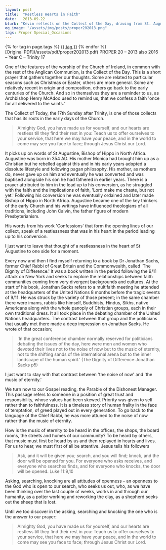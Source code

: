 ```yaml
---
layout: post
title:  "Restless Hearts in Faith"
date:   2013-09-22
blurb: "Kevin reflects on the Collect of the Day, drawing from St. Augustine's journey to faith and his famous words about our hearts being restless until they find rest in God. He also references Dr. Jonathan Sachs's work on interfaith dialogue and the contrast between the 'noise of now' and the 'music of eternity.' The sermon emphasizes the need for attentiveness to God's presence in our lives and the importance of seeking, asking, and knocking to find the peace and rest that only God can provide."
og_image: "/assets/img/posts/proper202013.png"
tags: Proper Special_Occasions
---    
```

<div class="tag-pills">
    {% for tag in page.tags %}
    <a href="{{ site.baseurl }}/tag/{{ tag | slugify }}" class="tag-pill">{{ tag }}</a>
    {% endfor %}
</div>
[Original PDF](/assets/pdf/proper202013.pdf)
PROPER 20 – 2013 also 2016 – Year C – Trinity 17

One of the features of the worship of the Church of Ireland, in common with the rest of the Anglican Communion, is the Collect of the Day. This is a short prayer that gathers together our thoughts. Some are related to particular seasons such as Christmas or Easter, others are more general. Some are relatively recent in origin and composition, others go back to the early centuries of the Church. And so in themselves they are a reminder to us, as Archbishop Henry McAdoo used to remind us, that we confess a faith 'once for all delivered to the saints.'

The Collect of Today, the 17th Sunday after Trinity, is one of those collects that has its roots in the early days of the Church.

> Almighty God,
> you have made us for yourself,
> and our hearts are restless till they find their rest in you:
> Teach us to offer ourselves to your service,
> that here we may have your peace,
> and in the world to come may see you face to face;
> through Jesus Christ our Lord.

It picks up on words of St Augustine, Bishop of Hippo in North Africa. Augustine was born in 354 AD. His mother Monica had brought him up as a Christian but he rebelled against this and in his early years adopted a dissolute lifestyle and following pagan philosophy. His mother, as mothers do, never gave up on him and eventually he was converted and was baptised alongside his son he had fathered in earlier years. There is a prayer attributed to him in the lead up to his conversion, as he struggled with the faith and the implications of faith, 'Lord make me chaste, but not yet.' Following his conversion he was eventually ordained and later made Bishop of Hippo in North Africa. Augustine became one of the key thinkers of the early Church and his writings have influenced theologians of all traditions, including John Calvin, the father figure of modern Presbyterianism.

His words from his work 'Confessions' that form the opening lines of our collect, speak of a restlessness that was in his heart in the period leading up to his conversion.

I just want to leave that thought of a restlessness in the heart of St Augustine to one side for a moment.

Every now and then I find myself returning to a book by Dr Jonathan Sachs, former Chief Rabbi of Great Britain and the Commonwealth, called 'The Dignity of Difference.' It was a book written in the period following the 9/11 attack on New York and seeks to explore the relationships between faith communities coming from very divergent backgrounds and cultures. At the start of his book, Jonathan Sacks refers to a multifaith meeting he attended at the headquarters of the United Nations 8 months before the tragic events of 9/11. He was struck by the variety of those present; in the same chamber there were imams, rabbis like himself, Buddhists, Hindus, Sikhs, native Americans along with the whole panoply of Christian groups, each in their own traditional dress. It all took place in the debating chamber of the United Nations headquarters. The contrast between that group and the politicians that usually met there made a deep impression on Jonathan Sacks. He wrote of that occasion;

> 'In the great conference chamber normally reserved for politicians debating the issues of the day, here were men and women who devoted their lives not to the noise of now but to the music of eternity, not to the shifting sands of the international arena but to the inner landscape of the human spirit.' (The Dignity of Difference Jonathan Sacks p5)

I just want to stay with that contrast between 'the noise of now' and 'the music of eternity.'

We turn now to our Gospel reading, the Parable of the Dishonest Manager. This passage refers to someone in a position of great trust and responsibility, whose values had been skewed. Priority was given to self rather than to faithfulness. It is a timeless story of human frailty in the face of temptation, of greed played out in every generation. To go back to the language of the Chief Rabbi, he was more attuned to the noise of now rather than the music of eternity.

How is the music of eternity to be heard in the offices, the shops, the board rooms, the streets and homes of our community? To be heard by others, that music must first be heard by us and then replayed in hearts and lives. For us to hear, we must first of all be attentive. Jesus tells his followers

> Ask, and it will be given you; search, and you will find; knock, and the door will be opened for you. For everyone who asks receives, and everyone who searches finds, and for everyone who knocks, the door will be opened. Luke 11:9,10

Asking, searching, knocking are all attitudes of openness – an openness to the God who is open to our search, who seeks us out, who, as we have been thinking over the last couple of weeks, works in and through our humanity, as a potter working and reworking the clay, as a shepherd seeks out the sheep that is lost.

Until we too discover in the asking, searching and knocking the one who is the answer to our prayer:

> Almighty God,
> you have made us for yourself,
> and our hearts are restless till they find their rest in you:
> Teach us to offer ourselves to your service,
> that here we may have your peace,
> and in the world to come may see you face to face;
> through Jesus Christ our Lord.
